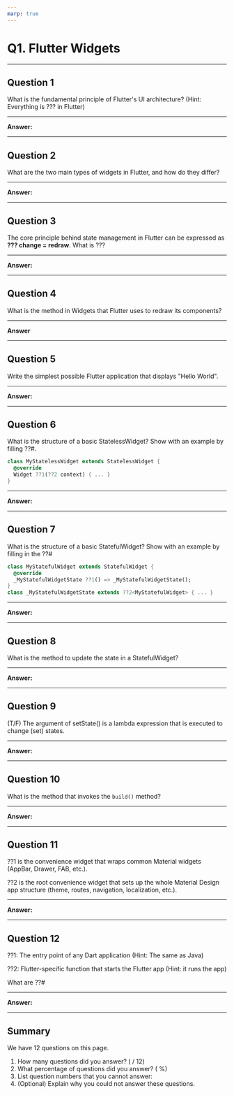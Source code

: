 ```yaml
---
marp: true
---
```


# Q1. Flutter Widgets

---

## Question 1

What is the fundamental principle of Flutter's UI architecture? (Hint: Everything is ??? in Flutter)

---

**Answer:**

---

## Question 2

What are the two main types of widgets in Flutter, and how do they differ?

---

**Answer:**

---

## Question 3

The core principle behind state management in Flutter can be expressed as **??? change = redraw**. What is ???

---

**Answer:**

---

## Question 4

What is the method in Widgets that Flutter uses to redraw its components?

---

**Answer**

---

## Question 5

Write the simplest possible Flutter application that displays "Hello World".

---

**Answer:**

---

## Question 6

What is the structure of a basic StatelessWidget? Show with an example by filling ??#.

```dart
class MyStatelessWidget extends StatelessWidget {
  @override
  Widget ??1(??2 context) { ... }
}
```

---

**Answer:**

---

## Question 7

What is the structure of a basic StatefulWidget? Show with an example by filling in the ??#

```dart
class MyStatefulWidget extends StatefulWidget {
  @override
  _MyStatefulWidgetState ??1() => _MyStatefulWidgetState();
}
class _MyStatefulWidgetState extends ??2<MyStatefulWidget> { ... }
```

---

**Answer:**

---

## Question 8

What is the method to update the state in a StatefulWidget?

---

**Answer:**

---

## Question 9

(T/F) The argument of setState() is a lambda expression that is executed to change (set) states.

---

**Answer:**

---

## Question 10

What is the method that invokes the `build()`  method?

---

**Answer:**

---

## Question 11

??1 is the convenience widget that wraps common Material widgets (AppBar, Drawer, FAB, etc.).

??2 is the root convenience widget that sets up the whole Material Design app structure (theme, routes, navigation, localization, etc.).

---

**Answer:**

---

## Question 12

??1: The entry point of any Dart application (Hint: The same as Java)

??2: Flutter-specific function that starts the Flutter app (Hint: it runs the app)

What are ??#

---

**Answer:**

---

## Summary

We have 12 questions on this page.

1. How many questions did you answer? ( / 12)
2. What percentage of questions did you answer? (  %)
3. List question numbers that you cannot answer:
4. (Optional) Explain why you could not answer these questions.